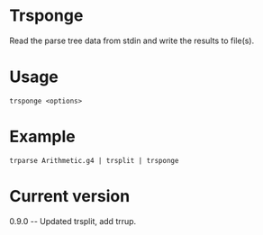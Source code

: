 # Trsponge

Read the parse tree data from stdin and write the
results to file(s).

# Usage

    trsponge <options>

# Example

    trparse Arithmetic.g4 | trsplit | trsponge

# Current version

0.9.0 -- Updated trsplit, add trrup.
